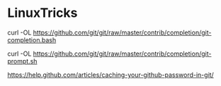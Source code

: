 # LinuxTricks

curl -OL https://github.com/git/git/raw/master/contrib/completion/git-completion.bash

curl -OL https://github.com/git/git/raw/master/contrib/completion/git-prompt.sh

https://help.github.com/articles/caching-your-github-password-in-git/